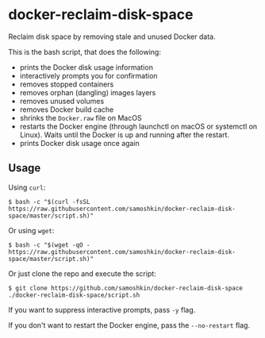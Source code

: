 # docker-reclaim-disk-space

Reclaim disk space by removing stale and unused Docker data.

This is the bash script, that does the following:

- prints the Docker disk usage information
- interactively prompts you for confirmation
- removes stopped containers
- removes orphan (dangling) images layers
- removes unused volumes
- removes Docker build cache
- shrinks the `Docker.raw` file on MacOS
- restarts the Docker engine (through launchctl on macOS or systemctl on Linux). Waits until the Docker is up and running after the restart.
- prints Docker disk usage once again


## Usage

Using `curl`:

```
$ bash -c "$(curl -fsSL https://raw.githubusercontent.com/samoshkin/docker-reclaim-disk-space/master/script.sh)"
```

Or using `wget`:

```
$ bash -c "$(wget -qO - https://raw.githubusercontent.com/samoshkin/docker-reclaim-disk-space/master/script.sh)"
```

Or just clone the repo and execute the script:

```
$ git clone https://github.com/samoshkin/docker-reclaim-disk-space
./docker-reclaim-disk-space/script.sh
```

If you want to suppress interactive prompts, pass `-y` flag.

If you don't want to restart the Docker engine, pass the `--no-restart` flag.

